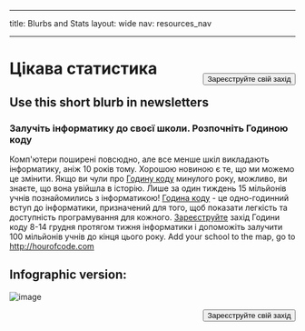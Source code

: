 * * *

title: Blurbs and Stats layout: wide nav: resources_nav

* * *

[<button style="float: right; margin-top: 50px">Зареєструйте свій захід</button>](/#join)

# Цікава статистика

## Use this short blurb in newsletters

### Залучіть інформатику до своєї школи. Розпочніть Годиною коду

Комп'ютери поширені повсюдно, але все менше шкіл викладають інформатику, аніж 10 років тому. Хорошою новиною є те, що ми можемо це змінити. Якщо ви чули про [ Годину коду](<%= hoc_uri('/') %>) минулого року, можливо, ви знаєте, що вона увійшла в історію. Лише за один тиждень 15 мільйонів учнів познайомились з інформатикою! [Година коду](<%= hoc_uri('/') %>) - це одно-годинний вступ до інформатики, призначений для того, щоб показати легкість та доступність програмування для кожного. [Зареєструйте](<%= hoc_uri('/') %>) захід Години коду 8-14 грудня протягом тижня інформатики і допоможіть залучити 100 мільйонів учнів до кінця цього року. Add your school to the map, go to <http://hourofcode.com>

## Infographic version:

![image](http://code.org/images/fit-8000/Code.org_infographic.png)

<a style="display: block" href="/#join"><button style="float: right;">Зареєструйте свій захід</button></a>